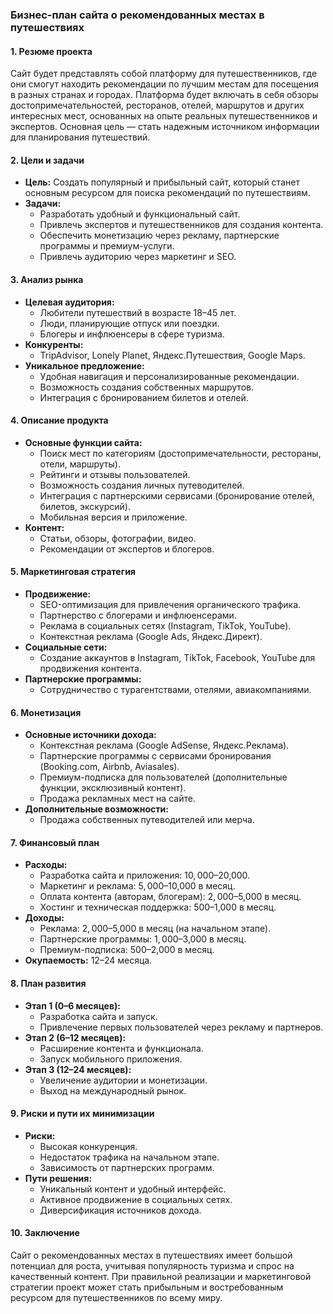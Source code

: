 ### Бизнес-план сайта о рекомендованных местах в путешествиях

#### 1. **Резюме проекта**

Сайт будет представлять собой платформу для путешественников, где они смогут находить рекомендации по лучшим местам для посещения в разных странах и городах. Платформа будет включать в себя обзоры достопримечательностей, ресторанов, отелей, маршрутов и других интересных мест, основанных на опыте реальных путешественников и экспертов. Основная цель — стать надежным источником информации для планирования путешествий.

#### 2. **Цели и задачи**

- **Цель:** Создать популярный и прибыльный сайт, который станет основным ресурсом для поиска рекомендаций по путешествиям.
- **Задачи:**
  - Разработать удобный и функциональный сайт.
  - Привлечь экспертов и путешественников для создания контента.
  - Обеспечить монетизацию через рекламу, партнерские программы и премиум-услуги.
  - Привлечь аудиторию через маркетинг и SEO.

#### 3. **Анализ рынка**

- **Целевая аудитория:**
  - Любители путешествий в возрасте 18–45 лет.
  - Люди, планирующие отпуск или поездки.
  - Блогеры и инфлюенсеры в сфере туризма.
- **Конкуренты:**
  - TripAdvisor, Lonely Planet, Яндекс.Путешествия, Google Maps.
- **Уникальное предложение:**
  - Удобная навигация и персонализированные рекомендации.
  - Возможность создания собственных маршрутов.
  - Интеграция с бронированием билетов и отелей.

#### 4. **Описание продукта**

- **Основные функции сайта:**
  - Поиск мест по категориям (достопримечательности, рестораны, отели, маршруты).
  - Рейтинги и отзывы пользователей.
  - Возможность создания личных путеводителей.
  - Интеграция с партнерскими сервисами (бронирование отелей, билетов, экскурсий).
  - Мобильная версия и приложение.
- **Контент:**
  - Статьи, обзоры, фотографии, видео.
  - Рекомендации от экспертов и блогеров.

#### 5. **Маркетинговая стратегия**

- **Продвижение:**
  - SEO-оптимизация для привлечения органического трафика.
  - Партнерство с блогерами и инфлюенсерами.
  - Реклама в социальных сетях (Instagram, TikTok, YouTube).
  - Контекстная реклама (Google Ads, Яндекс.Директ).
- **Социальные сети:**
  - Создание аккаунтов в Instagram, TikTok, Facebook, YouTube для продвижения контента.
- **Партнерские программы:**
  - Сотрудничество с турагентствами, отелями, авиакомпаниями.

#### 6. **Монетизация**

- **Основные источники дохода:**
  - Контекстная реклама (Google AdSense, Яндекс.Реклама).
  - Партнерские программы с сервисами бронирования (Booking.com, Airbnb, Aviasales).
  - Премиум-подписка для пользователей (дополнительные функции, эксклюзивный контент).
  - Продажа рекламных мест на сайте.
- **Дополнительные возможности:**
  - Продажа собственных путеводителей или мерча.

#### 7. **Финансовый план**

- **Расходы:**
  - Разработка сайта и приложения: $10,000–$20,000.
  - Маркетинг и реклама: $5,000–$10,000 в месяц.
  - Оплата контента (авторам, блогерам): $2,000–$5,000 в месяц.
  - Хостинг и техническая поддержка: $500–$1,000 в месяц.
- **Доходы:**
  - Реклама: $2,000–$5,000 в месяц (на начальном этапе).
  - Партнерские программы: $1,000–$3,000 в месяц.
  - Премиум-подписка: $500–$2,000 в месяц.
- **Окупаемость:** 12–24 месяца.

#### 8. **План развития**

- **Этап 1 (0–6 месяцев):**
  - Разработка сайта и запуск.
  - Привлечение первых пользователей через рекламу и партнеров.
- **Этап 2 (6–12 месяцев):**
  - Расширение контента и функционала.
  - Запуск мобильного приложения.
- **Этап 3 (12–24 месяцев):**
  - Увеличение аудитории и монетизации.
  - Выход на международный рынок.

#### 9. **Риски и пути их минимизации**

- **Риски:**
  - Высокая конкуренция.
  - Недостаток трафика на начальном этапе.
  - Зависимость от партнерских программ.
- **Пути решения:**
  - Уникальный контент и удобный интерфейс.
  - Активное продвижение в социальных сетях.
  - Диверсификация источников дохода.

#### 10. **Заключение**

Сайт о рекомендованных местах в путешествиях имеет большой потенциал для роста, учитывая популярность туризма и спрос на качественный контент. При правильной реализации и маркетинговой стратегии проект может стать прибыльным и востребованным ресурсом для путешественников по всему миру.

